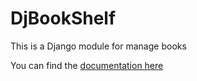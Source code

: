 # DjBookShelf

This is a Django module for manage books

You can find the [documentation here](https://djbookshelf.readthedocs.io/en/latest/)
